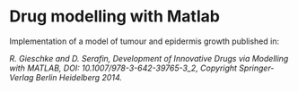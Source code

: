 # Drug modelling with Matlab

Implementation of a model of tumour and epidermis growth published in:

_R. Gieschke and D. Serafin, Development of Innovative Drugs via Modelling with MATLAB, DOI: 10.1007/978-3-642-39765-3_2, Copyright Springer-Verlag Berlin Heidelberg 2014._

